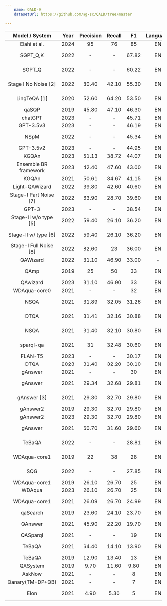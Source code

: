 ```yaml
---
    name: QALD-9
    datasetUrl: https://github.com/ag-sc/QALD/tree/master

---
```



|       Model / System       | Year | Precision | Recall |  F1   |Language|                                                                                   Reported by                                                                                    |
|:--------------------------:|:----:|:---------:|:------:|:-----:|:------:|:--------------------------------------------------------------------------------------------------------------------------------------------------------------------------------:|
|         Elahi et al.        | 2024 |     95    |   76   | 85 |   EN   |                                                     [Elahi et al.](https://www.semantic-web-journal.net/system/files/swj3619.pdf)                                                      |
|          SGPT_Q,K          | 2022 |     -     |   -    | 67.82 |   EN   |                                                     [Al Hasan Rony et al](https://ieeexplore.ieee.org/stamp/stamp.jsp?arnumber=9815253)                                                      |
|           SGPT_Q           | 2022 |     -     |   -    | 60.22 |   EN   |                                                     [Al Hasan Rony et al](https://ieeexplore.ieee.org/stamp/stamp.jsp?arnumber=9815253)                                                      |
|    Stage I No Noise [2]    | 2022 |   80.40   | 42.10  | 55.30 | EN | [Purkayastha et al.](https://ieeexplore.ieee.org/stamp/stamp.jsp?tp=&arnumber=9892263) |
|        LingTeQA [1]        | 2020 |   52.60   | 64.20  | 53.50 |   EN   |                                                     [P. Nhuan et al](https://ieeexplore.ieee.org/abstract/document/9282949)                                                      |
|           qaSQP            | 2019 |   45.80   | 47.10  | 46.30 |   EN   |                                                              [Zheng et. al.](https://arxiv.org/pdf/1910.09760.pdf)                                                               |
|          chatGPT           | 2023 |     -     |   -    | 45.71 |   EN   |                                                     [Tan et al.](https://arxiv.org/pdf/2303.07992.pdf)                                                      |
|          GPT-3.5v3         | 2023 |     -     |   -    | 46.19 |   EN   |                                                     [Tan et al.](https://arxiv.org/pdf/2303.07992.pdf)                                                      |
|            NSpM            | 2022 |     -     |   -    | 45.34 |   EN   |                                                     [Al Hasan Rony et al](https://ieeexplore.ieee.org/stamp/stamp.jsp?arnumber=9815253)                                                      |
|          GPT-3.5v2         | 2023 |     -     |   -    | 44.95  |   EN   |                                                     [Tan et al.](https://arxiv.org/pdf/2303.07992.pdf)                                                      |
|           KGQAn            | 2023 |   51.13   | 38.72  | 44.07 |   EN   | [Omar et al.](https://arxiv.org/pdf/2303.00595.pdf) |
|   Ensemble BR framework    | 2023 |   42.40   | 47.60  | 43.00 |   EN   | [Chen et al.](https://assets.researchsquare.com/files/rs-2676239/v1_covered.pdf?c=1680800823) |
|           KGQAn            | 2021 |   50.61   | 34.67  | 41.15 |   EN   |                                                             [Omar et al.](http://ceur-ws.org/Vol-2980/paper312.pdf)                                                              |
|       Light-QAWizard       | 2022 |   39.80   | 42.60  | 40.60 |   EN   |                                                    [Chen et al.](https://ieeexplore.ieee.org/stamp/stamp.jsp?arnumber=9893129)                                                     |
|   Stage-I Part Noise [7]   | 2022 |   63.90   | 28.70  | 39.60 |   EN   |                                                            [Purkayastha et al.](https://ieeexplore.ieee.org/stamp/stamp.jsp?tp=&arnumber=9892263)                                                            |
|          GPT-3             | 2023 |     -     |   -    | 38.54 |   EN   |                                                     [Tan et al.](https://arxiv.org/pdf/2303.07992.pdf)                                                      |
|   Stage-II w/o type [5]    | 2022 |   59.40   | 26.10  | 36.20 |   EN   |                                                            [Purkayastha et al.](https://ieeexplore.ieee.org/stamp/stamp.jsp?tp=&arnumber=9892263)                                                            |
|    Stage-II w/ type [6]    | 2022 |   59.40   | 26.10  | 36.20 |   EN   |                                                            [Purkayastha et al.](https://ieeexplore.ieee.org/stamp/stamp.jsp?tp=&arnumber=9892263)                                                            |
|   Stage-I Full Noise [8]   | 2022 |   82.60   |   23   | 36.00 |   EN   |                                                            [Purkayastha et al.](https://ieeexplore.ieee.org/stamp/stamp.jsp?tp=&arnumber=9892263)                                                            |
|         QAWizard          | 2022 |   31.10   | 46.90  | 33.00 |    -     |   EN    |                                                    [Chen et al.](https://ieeexplore.ieee.org/stamp/stamp.jsp?arnumber=9893129)                                                     |
|            QAmp            | 2019 |    25     |   50   |  33   |   EN   |[Vakulenko et. al.](https://dl.acm.org/doi/pdf/10.1145/3357384.3358026?casa_token=X_2SYFDIrd8AAAAA:Z9FcBHNuARtktnurgKswRUvVZx7E1eSdRsXWqVIZej6fJDVTcUGVQ-aqazqiStuQKqAd362eKw3CzQ)|
|          QAwizard          | 2023 |   31.10   | 46.90  | 33    |   EN   | [Chen et al.](https://assets.researchsquare.com/files/rs-2676239/v1_covered.pdf?c=1680800823) |
|        WDAqua-core0        | 2021 |     -     |   -    |  32   |   EN   |                                                              [Orogat et al.](https://arxiv.org/pdf/2105.00811.pdf)                                                               |
|            NSQA            | 2021 |   31.89   | 32.05  | 31.26 |   EN   |                                                    [P.Kapanipathi et alf](https://aclanthology.org/2021.findings-acl.339.pdf)                                                    |
|            DTQA            | 2021 |   31.41   | 32.16  | 30.88 |   EN   |                                                    [Abdelaziz et al.](https://ojs.aaai.org/index.php/AAAI/article/view/17988)                                                    |
|            NSQA            | 2021 |   31.40   | 32.10  | 30.80 |   EN   |                                                            [ M. Borroto et al](https://arxiv.org/pdf/2111.03000.pdf)                                                             |
|         sparql-qa          | 2021 |    31     | 32.48  | 30.60 |   EN   |                                                            [ M. Borroto et al](https://arxiv.org/pdf/2111.03000.pdf)                                                             |
|         FLAN-T5            | 2023 |     -     |   -    | 30.17  |   EN   |                                                     [Tan et al.](https://arxiv.org/pdf/2303.07992.pdf)                                                      |
|            DTQA            | 2023 |   31.40   | 32.20  | 30.10 |   EN   | [Chen et al.](https://assets.researchsquare.com/files/rs-2676239/v1_covered.pdf?c=1680800823) |
|          gAnswer           | 2021 |     -     |   -    |  30   |   EN   |                                                              [Orogat et al.](https://arxiv.org/pdf/2105.00811.pdf)                                                               |
|          gAnswer           | 2021 |   29.34   | 32.68  | 29.81 |   EN   |                                                    [Abdelaziz et al.](https://ojs.aaai.org/index.php/AAAI/article/view/17988)                                                    |
|        gAnswer [3]         | 2021 |   29.30   | 32.70  | 29.80 |   EN   |                                                            [Purkayastha et al.](https://arxiv.org/pdf/2109.09475.pdf)                                                            |
|          gAnswer2          | 2019 |   29.30   | 32.70  | 29.80 |   EN   |                                                              [Zheng et. al.](https://arxiv.org/pdf/1910.09760.pdf)                                                               |
|          gAnswer2          | 2023 |   29.30   | 32.70  | 29.80 |   EN   | [Chen et al.](https://assets.researchsquare.com/files/rs-2676239/v1_covered.pdf?c=1680800823) |
|          gAnswer           | 2021 |   60.70   | 31.60  | 29.60 |   EN   |                                               [ L Siciliani et al.](http://www.semantic-web-journal.net/system/files/swj2701.pdf)                                                |
|           TeBaQA           | 2022 |     -     |   -    | 28.81 |   EN   |                                                     [Al Hasan Rony et al](https://ieeexplore.ieee.org/stamp/stamp.jsp?arnumber=9815253)                                                      |
|        WDAqua-core1        | 2019 |    22     |   38   |  28   |   EN   |[Vakulenko et. al.](https://dl.acm.org/doi/pdf/10.1145/3357384.3358026?casa_token=X_2SYFDIrd8AAAAA:Z9FcBHNuARtktnurgKswRUvVZx7E1eSdRsXWqVIZej6fJDVTcUGVQ-aqazqiStuQKqAd362eKw3CzQ)|
|            SQG             | 2022 |     -     |   -    | 27.85 |   EN   |                                                     [Al Hasan Rony et al](https://ieeexplore.ieee.org/stamp/stamp.jsp?arnumber=9815253)                                                      |
|        WDAqua-core1        | 2019 |   26.10   | 26.70  |  25   |   EN   |                                                              [Zheng et. al.](https://arxiv.org/pdf/1910.09760.pdf)                                                               |
|           WDAqua           | 2023 |   26.10   | 26.70  | 25    |   EN   | [Chen et al.](https://assets.researchsquare.com/files/rs-2676239/v1_covered.pdf?c=1680800823) |
|        WDAqua-core1        | 2021 |   26.09   | 26.70  | 24.99 |   EN   |                                                    [Abdelaziz et al.](https://ojs.aaai.org/index.php/AAAI/article/view/17988)                                                    |
|          qaSearch          | 2019 |   23.60   | 24.10  | 23.70 |   EN   |                                                              [Zheng et. al.](https://arxiv.org/pdf/1910.09760.pdf)                                                               |
|          QAnswer           | 2021 |   45.90   | 22.20  | 19.70 |   EN   |                                               [ L Siciliani et al.](http://www.semantic-web-journal.net/system/files/swj2701.pdf)                                                |
|          QASparql          | 2021 |     -     |   -    |  19   |   EN   |                                                              [Orogat et al.](https://arxiv.org/pdf/2105.00811.pdf)                                                               |
|           TeBaQA           | 2021 |   64.40   | 14.10  | 13.90 |   EN   |                                               [ L Siciliani et al.](http://www.semantic-web-journal.net/system/files/swj2701.pdf)                                                |
|           TeBaQA           | 2019 |   12.90   | 13.40  |  13   |   EN   |                                                              [Zheng et. al.](https://arxiv.org/pdf/1910.09760.pdf)                                                               |
|          QASystem          | 2019 |   9.70    | 11.60  | 9.80  |   EN   |                                                              [Zheng et. al.](https://arxiv.org/pdf/1910.09760.pdf)                                                               |
|           AskNow           | 2021 |     -     |   -    |   8   |   EN   |                                                              [Orogat et al.](https://arxiv.org/pdf/2105.00811.pdf)                                                               |
|      Qanary(TM+DP+QB)      | 2021 |     -     |   -    |   7   |   EN   |                                                              [Orogat et al.](https://arxiv.org/pdf/2105.00811.pdf)                                                               |
|            Elon            | 2021 |   4.90    |  5.30  |   5   |   EN   |                                                 [Steinmetz et al.](https://link.springer.com/article/10.1007/s13740-021-00128-9) 
